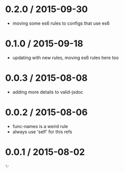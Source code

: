 
0.2.0 / 2015-09-30
==================

  * moving some es6 rules to configs that use es6

0.1.0 / 2015-09-18
==================

  * updating with new rules, moving es6 rules here too

0.0.3 / 2015-08-08
==================

  * adding more details to valid-jsdoc

0.0.2 / 2015-08-06
==================

  * func-names is a weird rule
  * always use 'self' for this refs

0.0.1 / 2015-08-02
==================

:sparkles:
